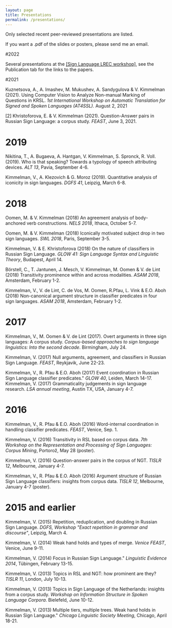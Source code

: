 ```yaml
---
layout: page
title: Presentations
permalink: /presentations/
---
```


Only selected recent peer-reviewed presentations are listed.

If you want a .pdf of the slides or posters, please send me an email. 

#2022

Several presentations at the [[Sign Language LREC workshop]](https://www.sign-lang.uni-hamburg.de/lrec2022/programme.html), see the Publication tab for the links to the papers.

#2021


Kuznetsova, A., A. Imashev, M. Mukushev, A. Sandygulova & V. Kimmelman (2021). Using Computer Vision to Analyze Non-manual Marking of Questions in KRSL. *1st International Workshop on Automatic Translation for Signed and Spoken Languages (AT4SSL).* August 2, 2021

[2] Khristoforova, E. & V. Kimmelman (2021). Question-Answer pairs in Russian Sign Language: a corpus study. *FEAST*, June 3, 2021.

# 2019 

Nikitina, T., A. Bugaeva, A. Hantgan, V. Kimmelman, S. Spronck, R. Voll. (2019). Who is that speaking? Towards a typology of speech attributing devices. *ALT 13*, Pavia, September 4-6. 

Kimmelman, V., A. Klezovich & G. Moroz (2019). Quantitative analysis of iconicity in sign languages. *DGFS 41*, Leipzig, March 6-8. 

# 2018 

Oomen, M. & V. Kimmelman (2018) An agreement analysis of body-anchored verb constructions. *NELS 2018*, Ithaca, October 5-7. 

Oomen, M. & V. Kimmelman (2018) Iconically motivated subject drop in two sign languages. *SWL 2018*, Paris, September 3-5. 

Kimmelman, V. & E. Khristoforova (2018) On the nature of classifiers in Russian Sign Language. *GLOW 41: Sign Language Syntax and Linguistic Theory*, Budapest, April 14. 

Börstell, C., T. Jantunen, J. Mesch, V. Kimmelman, M. Oomen & V. de Lint (2018) Transitivity prominence within and across modalities. *ASAM 2018*, Amsterdam, February 1-2. 

Kimmelman, V., V. de Lint, C. de Vos, M. Oomen, R.Pfau, L. Vink & E.O. Aboh (2018) Non-canonical argument structure in classifier predicates in four sign languages. *ASAM 2018*, Amsterdam, February 1-2. 

# 2017

Kimmelman, V., M. Oomen & V. de Lint (2017). Overt arguments in three sign languages: A corpus study. *Corpus-based approaches to sign language linguistics: Into the second decade*. Birmingham, July 24. 

Kimmelman, V. (2017) Null arguments, agreement, and classifiers in Russian Sign Language. *FEAST*, Reykjavik, June 22-23. 

Kimmelman, V., R. Pfau & E.O. Aboh (2017) Event coordination in Russian Sign Language classifier predicates." *GLOW 40*, Leiden, March 14-17. Kimmelman, V. (2017) Grammaticality judgements in sign language research. *LSA annual meeting*, Austin TX, USA, January 4-7. 

# 2016

Kimmelman, V., R. Pfau & E.O. Aboh (2016) Word-internal coordination in handling classifier predicates. *FEAST*, Venice, Sep. 1.

Kimmelman, V. (2016) Transitivity in RSL based on corpus data. *7th Workshop on the Representation and Processing of Sign Languages: Corpus Mining*, Portorož, May 28 (poster). 

Kimmelman, V. (2016) Question-answer pairs in the corpus of NGT. *TISLR 12*, Melbourne, January 4-7. 

Kimmelman, V., R. Pfau & E.O. Aboh (2016) Argument structure of Russian Sign Language classifiers: insights from corpus data. *TISLR 12*, Melbourne, January 4-7 (poster). 

# 2015 and earlier

Kimmelman, V. (2015) Repetition, reduplication, and doubling in Russian Sign Language. *DGFS, Workshop "Exact repetition in grammar and discourse"*, Leipzig, March 4.

Kimmelman, V. (2014) Weak hand holds and types of merge. *Venice FEAST*, Venice, June 9-11. 

Kimmelman, V. (2014) Focus in Russian Sign Language." *Linguistic Evidence 2014*, Tübingen, February 13-15. 

Kimmelman, V. (2013) Topics in RSL and NGT: how prominent are they? *TISLR 11*,
London, July 10-13. 

Kimmelman, V. (2013) Topics in Sign Language of the Netherlands: insights from a corpus study. *Workshop on Information Structure in Spoken Language Corpora*. Bielefeld, June 10-12. 

Kimmelman, V. (2013) Multiple tiers, multiple trees. Weak hand holds in Russian Sign Language." *Chicago Linguistic Society Meeting*, Chicago, April 18-21.

